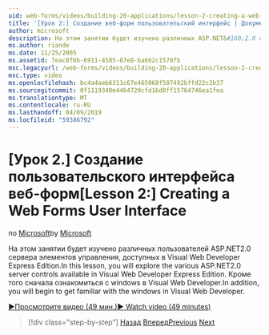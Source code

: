 ```yaml
---
uid: web-forms/videos/building-20-applications/lesson-2-creating-a-web-forms-user-interface
title: '[Урок 2:] Создание веб-форм пользовательский интерфейс | Документация Майкрософт'
author: microsoft
description: На этом занятии будет изучено различных ASP.NET&#160;2.0 серверные элементы управления доступны в Visual Web Developer Express Edition. Кроме того вы начнете...
ms.author: riande
ms.date: 11/25/2005
ms.assetid: 7eac8f6b-6911-4585-87e8-ba662c1578fb
msc.legacyurl: /web-forms/videos/building-20-applications/lesson-2-creating-a-web-forms-user-interface
msc.type: video
ms.openlocfilehash: bc4a4aeb6311c67e465068f507492bffd22c2b37
ms.sourcegitcommit: 0f1119340e4464720cfd16d0ff15764746ea1fea
ms.translationtype: MT
ms.contentlocale: ru-RU
ms.lasthandoff: 04/09/2019
ms.locfileid: "59386792"
---
```

# <a name="lesson-2-creating-a-web-forms-user-interface"></a><span data-ttu-id="b06b9-104">[Урок 2.] Создание пользовательского интерфейса веб-форм</span><span class="sxs-lookup"><span data-stu-id="b06b9-104">[Lesson 2:] Creating a Web Forms User Interface</span></span>

<span data-ttu-id="b06b9-105">по [Microsoft](https://github.com/microsoft)</span><span class="sxs-lookup"><span data-stu-id="b06b9-105">by [Microsoft](https://github.com/microsoft)</span></span>

<span data-ttu-id="b06b9-106">На этом занятии будет изучено различных пользователей ASP.NET2.0 сервера элементов управления, доступных в Visual Web Developer Express Edition.</span><span class="sxs-lookup"><span data-stu-id="b06b9-106">In this lesson, you will explore the various ASP.NET2.0 server controls available in Visual Web Developer Express Edition.</span></span> <span data-ttu-id="b06b9-107">Кроме того сначала ознакомиться с windows в Visual Web Developer.</span><span class="sxs-lookup"><span data-stu-id="b06b9-107">In addition, you will begin to get familiar with the windows in Visual Web Developer.</span></span>

[<span data-ttu-id="b06b9-108">&#9654;Просмотрите видео (49 мин.)</span><span class="sxs-lookup"><span data-stu-id="b06b9-108">&#9654; Watch video (49 minutes)</span></span>](https://channel9.msdn.com/Blogs/ASP-NET-Site-Videos/lesson-2-creating-a-web-forms-user-interface)

> [!div class="step-by-step"]
> <span data-ttu-id="b06b9-109">[Назад](lesson-1-getting-started-with-visual-web-developer-express.md)
> [Вперед](lesson-3-understanding-more-about-events-and-postback.md)</span><span class="sxs-lookup"><span data-stu-id="b06b9-109">[Previous](lesson-1-getting-started-with-visual-web-developer-express.md)
[Next](lesson-3-understanding-more-about-events-and-postback.md)</span></span>
